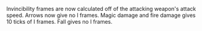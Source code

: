 Invincibility frames are now calculated off of the attacking weapon's attack speed.
Arrows now give no I frames.
Magic damage and fire damage gives 10 ticks of I frames.
Fall gives no I frames.
